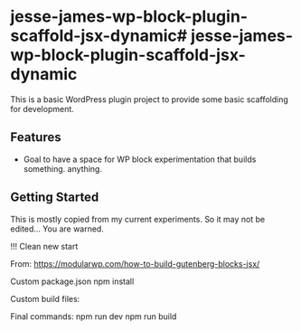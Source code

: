 # jesse-james-wp-block-plugin-scaffold-jsx-dynamic# jesse-james-wp-block-plugin-scaffold-jsx-dynamic

This is a basic WordPress plugin project to provide some basic scaffolding for development.

## Features

* Goal to have a space for WP block experimentation that builds something. anything.

## Getting Started

This is mostly copied from my current experiments. So it may not be edited... You are warned.

!!! Clean new start

From: https://modularwp.com/how-to-build-gutenberg-blocks-jsx/

Custom package.json
npm install

Custom build files:


Final commands:
npm run dev
npm run build




